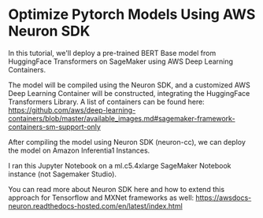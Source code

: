 # Optimize Pytorch Models Using AWS Neuron SDK

In this tutorial, we'll deploy a pre-trained BERT Base model from HuggingFace Transformers on SageMaker using AWS Deep Learning Containers. 

The model will be compiled using the Neuron SDK, and a customized AWS Deep Learning Container will be constructed, integrating the HuggingFace Transformers Library. 
A list of containers can be found here: https://github.com/aws/deep-learning-containers/blob/master/available_images.md#sagemaker-framework-containers-sm-support-only

After compiling the model using Neuron SDK (neuron-cc), we can deploy the model on Amazon Inferentia1 Instances.

I ran this Jupyter Notebook on a ml.c5.4xlarge SageMaker Notebook instance (not Sagemaker Studio). 

You can read more about Neuron SDK here and how to extend this approach for Tensorflow and MXNet frameworks as well: https://awsdocs-neuron.readthedocs-hosted.com/en/latest/index.html

